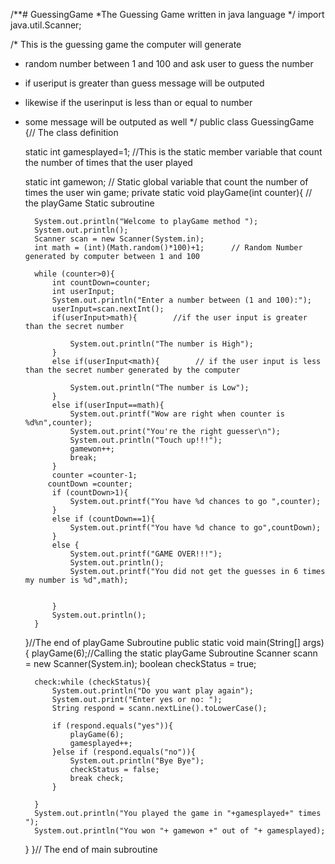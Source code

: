 /**# GuessingGame
*The Guessing Game written in java language
*/
import java.util.Scanner;

/* This is the guessing game the computer will generate
* random number between  1 and 100 and ask user to guess the number
* if useriput is greater than guess message will be outputed
* likewise if the userinput is less than or equal to number
* some message will be outputed as well
 */
public class GuessingGame {// The class definition

    static int gamesplayed=1;    //This is the static member variable that count the number of times that the user played
    
    static int gamewon;     // Static global variable that count the number of times the user win game;
    private static void playGame(int counter){     // the playGame Static subroutine
    
        System.out.println("Welcome to playGame method ");
        System.out.println();
        Scanner scan = new Scanner(System.in);
        int math = (int)(Math.random()*100)+1;      // Random Number generated by computer between 1 and 100
        
        while (counter>0){
            int countDown=counter;
            int userInput;
            System.out.println("Enter a number between (1 and 100):");
            userInput=scan.nextInt();
            if(userInput>math){        //if the user input is greater than the secret number
            
                System.out.println("The number is High");
            }
            else if(userInput<math){        // if the user input is less than the secret number generated by the computer
            
                System.out.println("The number is Low");
            }
            else if(userInput==math){
                System.out.printf("Wow are right when counter is %d%n",counter);
                System.out.print("You're the right guesser\n");
                System.out.println("Touch up!!!");
                gamewon++;
                break;
            }
            counter =counter-1;
           countDown =counter;
            if (countDown>1){
                System.out.printf("You have %d chances to go ",counter);
            }
            else if (countDown==1){
                System.out.printf("You have %d chance to go",countDown);
            }
            else {
                System.out.printf("GAME OVER!!!");
                System.out.println();
                System.out.printf("You did not get the guesses in 6 times my number is %d",math);


            }
            System.out.println();
        }

    }//The end of playGame Subroutine
    public static void main(String[] args){
        playGame(6);//Calling the static playGame Subroutine
        Scanner scann = new Scanner(System.in);
        boolean checkStatus = true;

        check:while (checkStatus){
            System.out.println("Do you want play again");
            System.out.print("Enter yes or no: ");
            String respond = scann.nextLine().toLowerCase();

            if (respond.equals("yes")){
                playGame(6);
                gamesplayed++;
            }else if (respond.equals("no")){
                System.out.println("Bye Bye");
                checkStatus = false;
                break check;
            }

        }
        System.out.println("You played the game in "+gamesplayed+" times ");
        System.out.println("You won "+ gamewon +" out of "+ gamesplayed);
    }
}// The end of main subroutine
